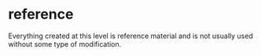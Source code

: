 # reference

Everything created at this level is reference material and is not usually used without some type of modification.

